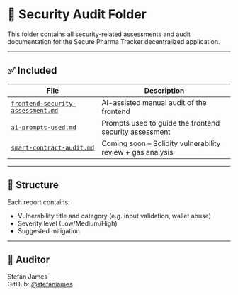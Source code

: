 # 🔐 Security Audit Folder

This folder contains all security-related assessments and audit documentation for the Secure Pharma Tracker decentralized application.

---

## ✅ Included

| File | Description |
|------|-------------|
| [`frontend-security-assessment.md`](./frontend-security-assessment.md) | AI-assisted manual audit of the frontend |
| [`ai-prompts-used.md`](./ai-prompts-used.md) | Prompts used to guide the frontend security assessment |
| [`smart-contract-audit.md`](./smart-contract-audit.md) | Coming soon – Solidity vulnerability review + gas analysis |

---

## 📁 Structure

Each report contains:
- Vulnerability title and category (e.g. input validation, wallet abuse)
- Severity level (Low/Medium/High)
- Suggested mitigation

---

## 👤 Auditor

Stefan James  
GitHub: [@stefanjames](https://github.com/stefanjames)
